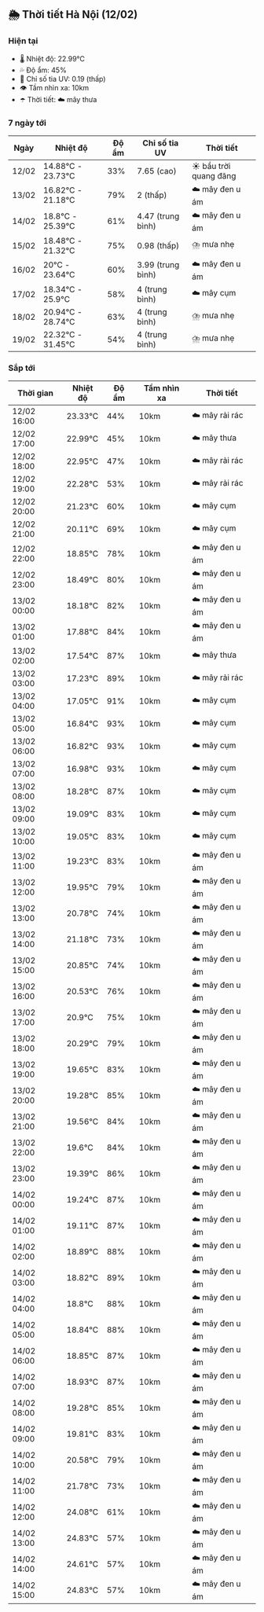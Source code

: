 ## 🌦️ Thời tiết Hà Nội (12/02)

### Hiện tại

- 🌡️ Nhiệt độ: 22.99℃
- 💦 Độ ẩm: 45%
- 🌟 Chỉ số tia UV: 0.19 (thấp)
- 👁️ Tầm nhìn xa: 10km
- ☂️ Thời tiết: ☁️ mây thưa

### 7 ngày tới

| Ngày | Nhiệt độ | Độ ẩm | Chỉ số tia UV | Thời tiết |
| --- | --- | --- | --- | --- |
| 12/02 | 14.88℃ - 23.73℃ | 33% | 7.65 (cao) | ☀️ bầu trời quang đãng |
| 13/02 | 16.82℃ - 21.18℃ | 79% | 2 (thấp) | ☁️ mây đen u ám |
| 14/02 | 18.8℃ - 25.39℃ | 61% | 4.47 (trung bình) | ☁️ mây đen u ám |
| 15/02 | 18.48℃ - 21.32℃ | 75% | 0.98 (thấp) | ⛈️ mưa nhẹ |
| 16/02 | 20℃ - 23.64℃ | 60% | 3.99 (trung bình) | ☁️ mây đen u ám |
| 17/02 | 18.34℃ - 25.9℃ | 58% | 4 (trung bình) | ☁️ mây cụm |
| 18/02 | 20.94℃ - 28.74℃ | 63% | 4 (trung bình) | ⛈️ mưa nhẹ |
| 19/02 | 22.32℃ - 31.45℃ | 54% | 4 (trung bình) | ⛈️ mưa nhẹ |

### Sắp tới

| Thời gian | Nhiệt độ | Độ ẩm | Tầm nhìn xa | Thời tiết |
| --- | --- | --- | --- | --- |
| 12/02 16:00 | 23.33℃ | 44% | 10km | ☁️ mây rải rác |
| 12/02 17:00 | 22.99℃ | 45% | 10km | ☁️ mây thưa |
| 12/02 18:00 | 22.95℃ | 47% | 10km | ☁️ mây rải rác |
| 12/02 19:00 | 22.28℃ | 53% | 10km | ☁️ mây rải rác |
| 12/02 20:00 | 21.23℃ | 60% | 10km | ☁️ mây cụm |
| 12/02 21:00 | 20.11℃ | 69% | 10km | ☁️ mây cụm |
| 12/02 22:00 | 18.85℃ | 78% | 10km | ☁️ mây đen u ám |
| 12/02 23:00 | 18.49℃ | 80% | 10km | ☁️ mây đen u ám |
| 13/02 00:00 | 18.18℃ | 82% | 10km | ☁️ mây đen u ám |
| 13/02 01:00 | 17.88℃ | 84% | 10km | ☁️ mây đen u ám |
| 13/02 02:00 | 17.54℃ | 87% | 10km | ☁️ mây thưa |
| 13/02 03:00 | 17.23℃ | 89% | 10km | ☁️ mây rải rác |
| 13/02 04:00 | 17.05℃ | 91% | 10km | ☁️ mây cụm |
| 13/02 05:00 | 16.84℃ | 93% | 10km | ☁️ mây cụm |
| 13/02 06:00 | 16.82℃ | 93% | 10km | ☁️ mây cụm |
| 13/02 07:00 | 16.98℃ | 93% | 10km | ☁️ mây cụm |
| 13/02 08:00 | 18.28℃ | 87% | 10km | ☁️ mây cụm |
| 13/02 09:00 | 19.09℃ | 83% | 10km | ☁️ mây cụm |
| 13/02 10:00 | 19.05℃ | 83% | 10km | ☁️ mây cụm |
| 13/02 11:00 | 19.23℃ | 83% | 10km | ☁️ mây đen u ám |
| 13/02 12:00 | 19.95℃ | 79% | 10km | ☁️ mây đen u ám |
| 13/02 13:00 | 20.78℃ | 74% | 10km | ☁️ mây đen u ám |
| 13/02 14:00 | 21.18℃ | 73% | 10km | ☁️ mây đen u ám |
| 13/02 15:00 | 20.85℃ | 74% | 10km | ☁️ mây đen u ám |
| 13/02 16:00 | 20.53℃ | 76% | 10km | ☁️ mây đen u ám |
| 13/02 17:00 | 20.9℃ | 75% | 10km | ☁️ mây đen u ám |
| 13/02 18:00 | 20.29℃ | 79% | 10km | ☁️ mây đen u ám |
| 13/02 19:00 | 19.65℃ | 83% | 10km | ☁️ mây đen u ám |
| 13/02 20:00 | 19.28℃ | 85% | 10km | ☁️ mây đen u ám |
| 13/02 21:00 | 19.56℃ | 84% | 10km | ☁️ mây đen u ám |
| 13/02 22:00 | 19.6℃ | 84% | 10km | ☁️ mây đen u ám |
| 13/02 23:00 | 19.39℃ | 86% | 10km | ☁️ mây đen u ám |
| 14/02 00:00 | 19.24℃ | 87% | 10km | ☁️ mây đen u ám |
| 14/02 01:00 | 19.11℃ | 87% | 10km | ☁️ mây đen u ám |
| 14/02 02:00 | 18.89℃ | 88% | 10km | ☁️ mây đen u ám |
| 14/02 03:00 | 18.82℃ | 89% | 10km | ☁️ mây đen u ám |
| 14/02 04:00 | 18.8℃ | 88% | 10km | ☁️ mây đen u ám |
| 14/02 05:00 | 18.84℃ | 88% | 10km | ☁️ mây đen u ám |
| 14/02 06:00 | 18.85℃ | 87% | 10km | ☁️ mây đen u ám |
| 14/02 07:00 | 18.93℃ | 87% | 10km | ☁️ mây đen u ám |
| 14/02 08:00 | 19.28℃ | 85% | 10km | ☁️ mây đen u ám |
| 14/02 09:00 | 19.81℃ | 83% | 10km | ☁️ mây đen u ám |
| 14/02 10:00 | 20.58℃ | 79% | 10km | ☁️ mây đen u ám |
| 14/02 11:00 | 21.78℃ | 73% | 10km | ☁️ mây đen u ám |
| 14/02 12:00 | 24.08℃ | 61% | 10km | ☁️ mây đen u ám |
| 14/02 13:00 | 24.83℃ | 57% | 10km | ☁️ mây đen u ám |
| 14/02 14:00 | 24.61℃ | 57% | 10km | ☁️ mây đen u ám |
| 14/02 15:00 | 24.83℃ | 57% | 10km | ☁️ mây đen u ám |
